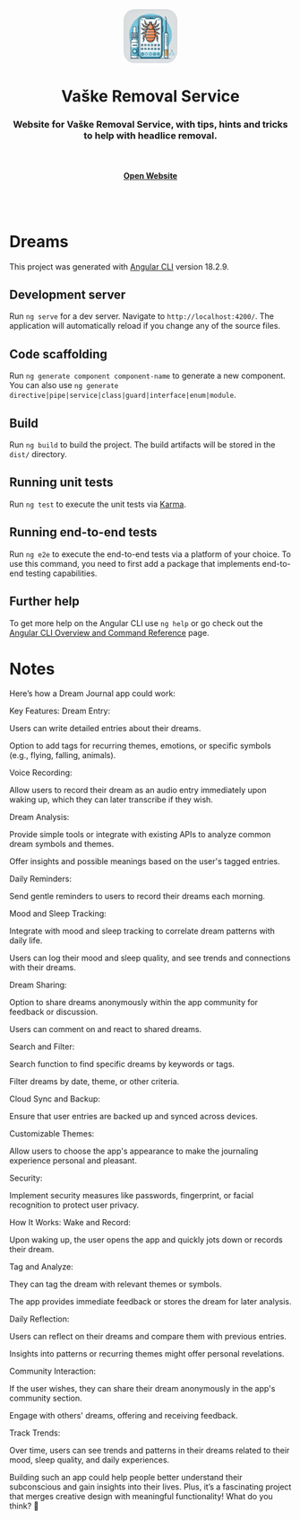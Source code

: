 <div align="center">
	<img style="border-radius: 20px" src="public/favicon.jpg" width="96">
	<h1>Vaške Removal Service</h1>
	<h3>Website for Vaške Removal Service, with tips, hints and tricks to help with headlice removal.</h3>
	<br>
	<h4><a href="https://vaske.me">Open Website</a></h4>
</div>
<br>
<br>

# Dreams

This project was generated with [Angular CLI](https://github.com/angular/angular-cli) version 18.2.9.

## Development server

Run `ng serve` for a dev server. Navigate to `http://localhost:4200/`. The application will automatically reload if you change any of the source files.

## Code scaffolding

Run `ng generate component component-name` to generate a new component. You can also use `ng generate directive|pipe|service|class|guard|interface|enum|module`.

## Build

Run `ng build` to build the project. The build artifacts will be stored in the `dist/` directory.

## Running unit tests

Run `ng test` to execute the unit tests via [Karma](https://karma-runner.github.io).

## Running end-to-end tests

Run `ng e2e` to execute the end-to-end tests via a platform of your choice. To use this command, you need to first add a package that implements end-to-end testing capabilities.

## Further help

To get more help on the Angular CLI use `ng help` or go check out the [Angular CLI Overview and Command Reference](https://angular.dev/tools/cli) page.


# Notes

Here’s how a Dream Journal app could work:

Key Features:
Dream Entry:

Users can write detailed entries about their dreams.

Option to add tags for recurring themes, emotions, or specific symbols (e.g., flying, falling, animals).

Voice Recording:

Allow users to record their dream as an audio entry immediately upon waking up, which they can later transcribe if they wish.

Dream Analysis:

Provide simple tools or integrate with existing APIs to analyze common dream symbols and themes.

Offer insights and possible meanings based on the user's tagged entries.

Daily Reminders:

Send gentle reminders to users to record their dreams each morning.

Mood and Sleep Tracking:

Integrate with mood and sleep tracking to correlate dream patterns with daily life.

Users can log their mood and sleep quality, and see trends and connections with their dreams.

Dream Sharing:

Option to share dreams anonymously within the app community for feedback or discussion.

Users can comment on and react to shared dreams.

Search and Filter:

Search function to find specific dreams by keywords or tags.

Filter dreams by date, theme, or other criteria.

Cloud Sync and Backup:

Ensure that user entries are backed up and synced across devices.

Customizable Themes:

Allow users to choose the app's appearance to make the journaling experience personal and pleasant.

Security:

Implement security measures like passwords, fingerprint, or facial recognition to protect user privacy.

How It Works:
Wake and Record:

Upon waking up, the user opens the app and quickly jots down or records their dream.

Tag and Analyze:

They can tag the dream with relevant themes or symbols.

The app provides immediate feedback or stores the dream for later analysis.

Daily Reflection:

Users can reflect on their dreams and compare them with previous entries.

Insights into patterns or recurring themes might offer personal revelations.

Community Interaction:

If the user wishes, they can share their dream anonymously in the app's community section.

Engage with others' dreams, offering and receiving feedback.

Track Trends:

Over time, users can see trends and patterns in their dreams related to their mood, sleep quality, and daily experiences.

Building such an app could help people better understand their subconscious and gain insights into their lives. Plus, it’s a fascinating project that merges creative design with meaningful functionality! What do you think? 🌟